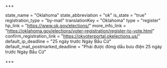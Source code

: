+++

state_name = "Oklahoma"
state_abbreviation = "ok"
is_state = "true"
registration_type = "by-mail"
translationKey = "Oklahoma"
type = "register"
hp_link = "https://www.ok.gov/elections/"
more_info_link = "https://oklahoma.gov/elections/voter-registration/register-to-vote.html"
confirm_registration_link = "https://okvoterportal.okelections.us/"
default_ip_deadline = "25 ngày trước Ngày Bầu Cử"
default_mail_postmarked_deadline = "Phải được đóng dấu bưu điện 25 ngày trước Ngày Bầu Cử"

+++